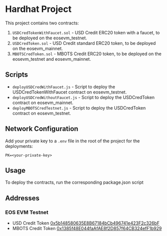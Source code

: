 
# Hardhat Project

This project contains two contracts:

1. `USDCredTokenWithFaucet.sol` - USD Credit ERC20 token with a faucet, to be deployed on the eosevm_testnet.
2. `USDCredToken.sol` - USD Credit standard ERC20 token, to be deployed on the eosevm_mainnet.
3. `MBOTSCredToken.sol` - MBOTS Credit ERC20 token, to be deployed on the eosevm_testnet and eosevm_mainnet.

## Scripts

- `deployUSDCredWithFaucet.js` - Script to deploy the USDCredTokenWithFaucet contract on eosevm_testnet.
- `deployUSDCredWithoutFaucet.js` - Script to deploy the USDCredToken contract on eosevm_mainnet.
- `deployMBOTSCredTestnet.js` - Script to deploy the USDCredToken contract on eosevm_testnet.

## Network Configuration

Add your private key to a `.env` file in the root of the project for the deployments:

```
PK=<your-private-key>
```

## Usage

To deploy the contracts, run the corresponding package.json script


## Addresses

### EOS EVM Testnet

- USD Credit Token [0x5b148580635E8B67184bCb496741e423F2c326bF](https://explorer.testnet.evm.eosnetwork.com/address/0x5b148580635E8B67184bCb496741e423F2c326bF)
- MBOTS Credit Token [0x1385f48E044faAfAE8f2D857f64CB324efF1b929](https://explorer.testnet.evm.eosnetwork.com/address/0x1385f48E044faAfAE8f2D857f64CB324efF1b929)